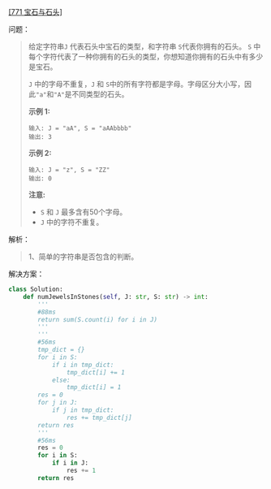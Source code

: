 [[771 宝石与石头]](https://leetcode-cn.com/problems/jewels-and-stones/submissions/)

问题：

>  给定字符串`J` 代表石头中宝石的类型，和字符串 `S`代表你拥有的石头。 `S` 中每个字符代表了一种你拥有的石头的类型，你想知道你拥有的石头中有多少是宝石。
>
> `J` 中的字母不重复，`J` 和 `S`中的所有字符都是字母。字母区分大小写，因此`"a"`和`"A"`是不同类型的石头。
>
> **示例 1:**
>
> ```
> 输入: J = "aA", S = "aAAbbbb"
> 输出: 3
> ```
>
> **示例 2:**
>
> ```
> 输入: J = "z", S = "ZZ"
> 输出: 0
> ```
>
> **注意:**
>
> - `S` 和 `J` 最多含有50个字母。
> -  `J` 中的字符不重复。



解析：

> 1、简单的字符串是否包含的判断。



解决方案：

```python
class Solution:
    def numJewelsInStones(self, J: str, S: str) -> int:
        '''
        #88ms
        return sum(S.count(i) for i in J)
        '''
        '''
        #56ms
        tmp_dict = {}
        for i in S:
            if i in tmp_dict:
                tmp_dict[i] += 1
            else:
                tmp_dict[i] = 1
        res = 0
        for j in J:
            if j in tmp_dict:
                res += tmp_dict[j]
        return res
        '''
        #56ms
        res = 0
        for i in S:
            if i in J:
                res += 1
        return res
```

